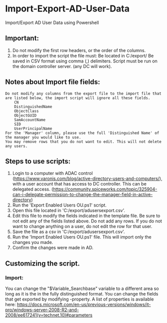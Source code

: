 # Import-Export-AD-User-Data
Import/Export AD User Data using Powershell

## Important:
1) Do not modify the first row headers, or the order of the columns.
2) In order to import the script the file must:
	Be located in C:/export/
	Be saved in CSV format using comma (,) delimiters.
	Script must be run on the domain controller server. (any DC will work).


## Notes about Import file fields:
	Do not modify any columns from the export file to the import file that are listed below, the import script will ignore all these fields.
		CN
		DistinguishedName
		ObjectClass
		ObjectGUID
		SamAccountName
		SID
		UserPrincipalName
	For the 'Manager' column, please use the full 'Distinguished Name' of the manager you would like to use.
	You may remove rows that you do not want to edit. This will not delete any users.


## Steps to use scripts:
1) Login to a computer with ADAC control (https://www.varonis.com/blog/active-directory-users-and-computers/), with a user account that has access to DC controller. This can be delegated access. (https://community.spiceworks.com/topic/325904-can-i-delegate-permission-to-change-the-manager-field-in-active-directory)
2) Run the 'Export Enabled Users OU.ps1' script.
3) Open this file located in 'C:/export/adusersexport.csv'.
4) Edit this file to modify the fields indicated in the template file. Be sure to not edit any of the fields listed above.
	Do not add any rows.
	If you do not want to change anything on a user, do not edit the row for that user.
5) Save the file as a csv in 'C:/export/adusersexport.csv'.
6) Run the 'Import Enabled Users OU.ps1' file. This will import only the changes you made.
7) Confirm the changes were made in AD.

## Customizing the script.
### Import:
You can change the "$Variable_Searchbase" variable to a different area so long as it is the in the fully distinguished format.
You can change the fields that get exported by modifying -property. A list of properties is available here: https://docs.microsoft.com/en-us/previous-versions/windows/it-pro/windows-server-2008-R2-and-2008/ee617241(v=technet.10)#parameters
